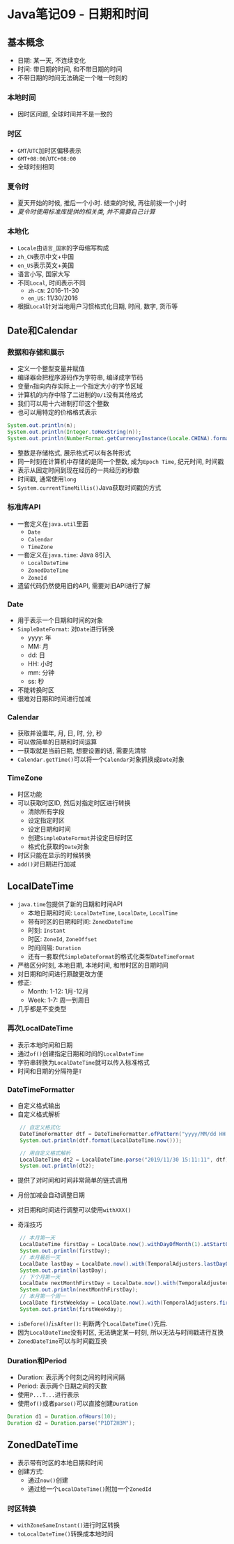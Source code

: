 # Java笔记09 - 日期和时间

## 基本概念

* 日期: 某一天, 不连续变化
* 时间: 带日期的时间, 和不带日期的时间
* 不带日期的时间无法确定一个唯一时刻的

### 本地时间

* 因时区问题, 全球时间并不是一致的

### 时区

* `GMT`/`UTC`加时区偏移表示
* `GMT+08:00`/`UTC+08:00`
* 全球时刻相同

### 夏令时

* 夏天开始的时候, 推后一个小时. 结束的时候, 再往前拨一个小时
* *夏令时使用标准库提供的相关类, 并不需要自己计算*

### 本地化

* `Locale`由`语言_国家`的字母缩写构成
* `zh_CN`表示中文+中国
* `en_US`表示英文+美国
* 语言小写, 国家大写
* 不同`Local`, 时间表示不同
  * `zh-CN`: 2016-11-30
  * `en_US`: 11/30/2016
* 根据`Local`针对当地用户习惯格式化日期, 时间, 数字, 货币等

## Date和Calendar

### 数据和存储和展示

* 定义一个整型变量并赋值
* 编译器会把程序源码作为字符串, 编译成字节码
* 变量`n`指向内存实际上一个指定大小的字节区域
* 计算机的内存中除了二进制的`0/1`没有其他格式
* 我们可以用十六进制打印这个整数
* 也可以用特定的价格格式表示

```java
System.out.println(n);
System.out.println(Integer.toHexString(n));
System.out.println(NumberFormat.getCurrencyInstance(Locale.CHINA).format(n));
```

* 整数是存储格式, 展示格式可以有各种形式
* 同一时刻在计算机中存储的是同一个整数, 成为`Epoch Time`, 纪元时间, 时间戳
* 表示从固定时间到现在经历的一共经历的秒数
* 时间戳, 通常使用`long`
* `System.currentTimeMillis()`Java获取时间戳的方式

### 标准库API

* 一套定义在`java.util`里面
  * `Date`
  * `Calendar`
  * `TimeZone`
* 一套定义在`java.time`: Java 8引入
  * `LocalDateTime`
  * `ZonedDateTime`
  * `ZoneId`
* 遗留代码仍然使用旧的API, 需要对旧API进行了解

### Date

* 用于表示一个日期和时间的对象
* `SimpleDateFormat`: 对`Date`进行转换
  * yyyy: 年
  * MM: 月
  * dd: 日
  * HH: 小时
  * mm: 分钟
  * ss: 秒
* 不能转换时区
* 很难对日期和时间进行加减

### Calendar

* 获取并设置年, 月, 日, 时, 分, 秒
* 可以做简单的日期和时间运算
* 一获取就是当前日期, 想要设置的话, 需要先清除
* `Calendar.getTime()`可以将一个`Calendar`对象抓换成`Date`对象

### TimeZone

* 时区功能
* 可以获取时区ID, 然后对指定时区进行转换
  * 清除所有字段
  * 设定指定时区
  * 设定日期和时间
  * 创建`SimpleDateFormat`并设定目标时区
  * 格式化获取的`Date`对象
* 时区只能在显示的时候转换
* `add()`对日期进行加减

## LocalDateTime

* `java.time`包提供了新的日期和时间API
  * 本地日期和时间: `LocalDateTime`, `LocalDate`, `LocalTime`
  * 带有时区的日期和时间: `ZonedDateTime`
  * 时刻: `Instant`
  * 时区: `ZoneId`, `ZoneOffset`
  * 时间间隔: `Duration`
  * 还有一套取代`SimpleDateFormat`的格式化类型`DateTimeFormat`
* 严格区分时刻, 本地日期, 本地时间, 和带时区的日期时间
* 对日期和时间进行原酸更改方便
* 修正:
  * Month: 1-12: 1月-12月
  * Week: 1-7: 周一到周日
* 几乎都是不变类型

### 再次LocalDateTime

* 表示本地时间和日期
* 通过`of()`创建指定日期和时间的`LocalDateTime`
* 字符串转换为`LocalDateTime`就可以传入标准格式
* 时间和日期的分隔符是`T`

### DateTimeFormatter

* 自定义格式输出
* 自定义格式解析

```java
    // 自定义格式化
    DateTimeFormatter dtf = DateTimeFormatter.ofPattern("yyyy/MM/dd HH:mm:ss");
    System.out.println(dtf.format(LocalDateTime.now()));

    // 用自定义格式解析
    LocalDateTime dt2 = LocalDateTime.parse("2019/11/30 15:11:11", dtf);
    System.out.println(dt2);
```

* 提供了对时间和时间非常简单的链式调用
* 月份加减会自动调整日期
* 对日期和时间进行调整可以使用`withXXX()`

* 奇淫技巧

```java
    // 本月第一天
    LocalDateTime firstDay = LocalDate.now().withDayOfMonth(1).atStartOfDay();
    System.out.println(firstDay);
    // 本月最后一天
    LocalDate lastDay = LocalDate.now().with(TemporalAdjusters.lastDayOfMonth();
    System.out.println(lastDay);
    // 下个月第一天
    LocalDate nextMonthFirstDay = LocalDate.now().with(TemporalAdjusters.firstDayOfNextMonth());
    System.out.println(nextMonthFirstDay);
    // 本月第一个周一
    LocalDate firstWeekday = LocalDate.now().with(TemporalAdjusters.firstInMonth(DayOfWeek.MONDAY));
    System.out.println(firstWeekday);
```

* `isBefore()`/`isAfter()`: 判断两个`LocalDateTime()`先后.
* 因为`LocalDateTime`没有时区, 无法确定某一时刻, 所以无法与时间戳进行互换
* `ZonedDateTime`可以与时间戳互换

### Duration和Period

* Duration: 表示两个时刻之间的时间间隔
* Period: 表示两个日期之间的天数
* 使用`P...T...`进行表示
* 使用`of()`或者`parse()`可以直接创建`Duration`

```java
Duration d1 = Duration.ofHours(10);
Duration d2 = Duration.parse("P1DT2H3M");
```

## ZonedDateTime

* 表示带有时区的本地日期和时间
* 创建方式:
  * 通过`now()`创建
  * 通过给一个`LocalDateTime()`附加一个`ZonedId`

### 时区转换

* `withZoneSameInstant()`进行时区转换
* `toLocalDateTime()`转换成本地时间
